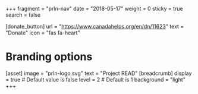+++
fragment = "prln-nav"
date = "2018-05-17"
weight = 0
sticky = true
search = false

[donate_button]
  url = "https://www.canadahelps.org/en/dn/11623"
  text = "Donate" 
  icon = "fas fa-heart" 

# Branding options
[asset]
  image = "prln-logo.svg"
  text = "Project READ"
[breadcrumb]
  display = true # Default value is false
  level = 2 # Default is 1
  background = "light"  
+++
